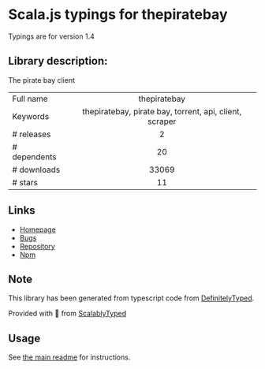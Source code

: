 
# Scala.js typings for thepiratebay

Typings are for version 1.4

## Library description:
The pirate bay client

|                    |                 |
| ------------------ | :-------------: |
| Full name          | thepiratebay |
| Keywords           | thepiratebay, pirate bay, torrent, api, client, scraper |
| # releases         | 2 |
| # dependents       | 20 |
| # downloads        | 33069 |
| # stars            | 11 |

## Links
- [Homepage](http://github.com/t3chnoboy/thepiratebay)
- [Bugs](https://github.com/t3chnoboy/thepiratebay/issues)
- [Repository](https://github.com/t3chnoboy/thepiratebay)
- [Npm](https://www.npmjs.com/package/thepiratebay)
    


## Note
This library has been generated from typescript code from [DefinitelyTyped](https://definitelytyped.org).

Provided with :purple_heart: from [ScalablyTyped](https://github.com/oyvindberg/ScalablyTyped)

## Usage
See [the main readme](../../readme.md) for instructions.


